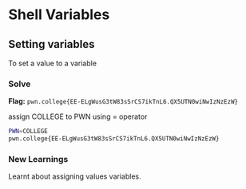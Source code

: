 # Shell Variables

## Setting variables 
To set a value to a variable

### Solve
**Flag:** `pwn.college{EE-ELgWusG3tW83sSrCS7ikTnL6.QX5UTN0wiNwIzNzEzW}`

assign COLLEGE to PWN using = operator

```bash
PWN=COLLEGE
pwn.college{EE-ELgWusG3tW83sSrCS7ikTnL6.QX5UTN0wiNwIzNzEzW}
```

### New Learnings
Learnt about assigning values variables.

